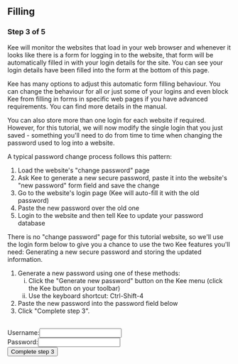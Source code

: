 
<h2>Filling</h2>

<h3>Step 3 of 5</h3>

<p>Kee will monitor the websites that load in your web browser and whenever it looks like there is a form for logging in to the website, that form will be automatically filled in with your login details for the site. You can see your login details have been filled into the form at the bottom of this page.</p>

<div class="info"><p>Kee has many options to adjust this automatic form filling behaviour. You can change the behaviour for all or just some of your logins and even block Kee from filling in forms in specific web pages if you have advanced requirements. You can find more details in the manual.</p></div>

<p>You can also store more than one login for each website if required. However, for this tutorial, we will now modify the single login that you just saved - something you'll need to do from time to time when changing the password used to log into a website.</p>

<p>A typical password change process follows this pattern:</p>
<ol>
	<li>Load the website's "change password" page</li>
	<li>Ask Kee to generate a new secure password, paste it into the website's "new password" form field and save the change</li>
	<li>Go to the website's login page (Kee will auto-fill it with the old password)</li>
	<li>Paste the new password over the old one</li>
	<li>Login to the website and then tell Kee to update your password database</li>
</ol>

<p>There is no "change password" page for this tutorial website, so we'll use the login form below to give you a chance to use the two Kee features you'll need: Generating a new secure password and storing the updated information.</p>

<div class="instruction"><ol>
	<li>Generate a new password using one of these methods:<ol style="list-style-type: lower-roman">
		<li>Click the "Generate new password" button on the Kee menu (click the Kee button on your toolbar)</li>
		<li>Use the keyboard shortcut: Ctrl-Shift-4</li></ol></li>
	<li>Paste the new password into the password field below</li>
	<li>Click "Complete step 3".</li>
    </ol>
</div>

<form action="/step4" method="post"><br/>
    <label for="username">Username:</label><input type="text" name="username" id="username"/><br/>
    <label for="password">Password:</label><input type="password" name="password" id="password"/><br/>
    <input type="submit" value="Complete step 3"/>
</form>
